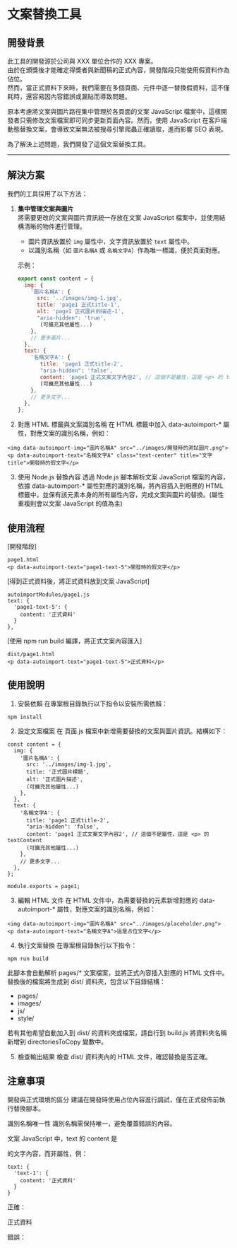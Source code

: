 # 文案替換工具

## 開發背景

此工具的開發源於公司與 XXX 單位合作的 XXX 專案。  
由於在頒獎後才能確定得獎者與新聞稿的正式內容，開發階段只能使用假資料作為佔位。  
然而，當正式資料下來時，我們需要在多個頁面、元件中逐一替換假資料，這不僅耗時，還容易因內容錯誤或漏貼而導致問題。

原本考慮將文案與圖片路徑集中管理於各頁面的文案 JavaScript 檔案中，這樣開發者只需修改文案檔案即可同步更新頁面內容。然而，使用 JavaScript 在客戶端動態替換文案，會導致文案無法被搜尋引擎爬蟲正確讀取，進而影響 SEO 表現。

為了解決上述問題，我們開發了這個文案替換工具。

---

## 解決方案

我們的工具採用了以下方法：

1. **集中管理文案與圖片**  
   將需要更改的文案與圖片資訊統一存放在文案 JavaScript 檔案中，並使用結構清晰的物件進行管理。  
   - 圖片資訊放置於 `img` 屬性中，文字資訊放置於 `text` 屬性中。
   - 以識別名稱（如 `圖片名稱A` 或 `名稱文字A`）作為唯一標識，便於頁面對應。

   示例：
   ```javascript
   export const content = {
     img: {
       '圖片名稱A': {
         src: '../images/img-1.jpg',
         title: 'page1 正式title-1',
         alt: 'page1 正式圖片的描述-1',
         "aria-hidden": 'true',
          (可擴充其他屬性...)
       },
       // 更多圖片...
     },
     text: {
       '名稱文字A': {
          title: 'page1 正式title-2',
          "aria-hidden": 'false',
          content: 'page1 正式文案文字內容2', // 這個不是屬性，這是 <p> 的 textContent
          (可擴充其他屬性...)
       },
       // 更多文字...
     },
   };

2. 對應 HTML 標籤與文案識別名稱
在 HTML 標籤中加入 data-autoimport-* 屬性，對應文案的識別名稱，例如：

```
<img data-autoimport-img="圖片名稱A" src="../images/開發時的測試圖片.png">
<p data-autoimport-text="名稱文字A" class="text-center" title="文字title">開發時的假文字</p>
```

3. 使用 Node.js 替換內容
透過 Node.js 腳本解析文案 JavaScript 檔案的內容，依據 data-autoimport-* 屬性對應的識別名稱，將內容插入到相應的 HTML 標籤中，並保有該元素本身的所有屬性內容，完成文案與圖片的替換。(屬性重複則會以文案 JavaScript 的值為主)


## 使用流程

[開發階段]
```
page1.html
<p data-autoimport-text="page1-text-5">開發時的假文字</p>
```

[得到正式資料後，將正式資料放到文案 JavaScript]
```
autoimportModules/page1.js
text: {
  'page1-text-5': {
    content: '正式資料'
  }
},
```

[使用 npm run build 編譯，將正式文案內容匯入]
```
dist/page1.html
<p data-autoimport-text="page1-text-5">正式資料</p>
```

## 使用說明

1. 安裝依賴
在專案根目錄執行以下指令以安裝所需依賴：
```
npm install
```

2. 設定文案檔案
在 頁面.js 檔案中新增需要替換的文案與圖片資訊。結構如下：

```
const content = {
  img: {
    '圖片名稱A': {
      src: '../images/img-1.jpg',
      title: '正式圖片標題',
      alt: '正式圖片描述',
      (可擴充其他屬性...)
    },
  },
  text: {
    '名稱文字A': {
      title: 'page1 正式title-2',
      "aria-hidden": 'false',
      content: 'page1 正式文案文字內容2', // 這個不是屬性，這是 <p> 的 textContent
      (可擴充其他屬性...)
    },
    // 更多文字...
  },
};

module.exports = page1;
```

3. 編輯 HTML 文件
在 HTML 文件中，為需要替換的元素新增對應的 data-autoimport-* 屬性，對應文案的識別名稱，例如：
```
<img data-autoimport-img="圖片名稱A" src="../images/placeholder.png">
<p data-autoimport-text="名稱文字A">這是占位文字</p>

```

4. 執行文案替換
在專案根目錄執行以下指令：
```
npm run build
```

此腳本會自動解析 pages/* 文案檔案，並將正式內容插入對應的 HTML 文件中。
替換後的檔案將生成到 dist/ 資料夾，包含以下目錄結構：

- pages/
- images/
- js/
- style/

若有其他希望自動加入到 dist/ 的資料夾或檔案，請自行到 build.js 將資料夾名稱新增到 directoriesToCopy 變數中。

5. 檢查輸出結果
檢查 dist/ 資料夾內的 HTML 文件，確認替換是否正確。


## 注意事項

開發與正式環境的區分
建議在開發時使用占位內容進行調試，僅在正式發佈前執行替換腳本。

識別名稱唯一性
識別名稱需保持唯一，避免覆蓋錯誤的內容。

文案 JavaScript 中，text 的 content 是 <p> 的文字內容，而非屬性，例：
```
text: {
  'text-1': {
    content: '正式資料'
  }
}
```
正確：<p data-autoimport-text="text-1">正式資料</p>
錯誤：<p data-autoimport-text="text-1" content="正式資料"></p>